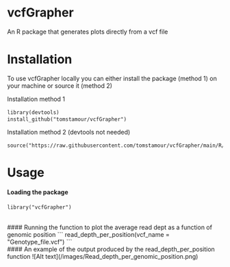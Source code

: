 # vcfGrapher
An R package that generates plots directly from a vcf file

# Installation
To use vcfGrapher locally you can either install the package (method 1) on your machine or source it (method 2)

Installation method 1
```
library(devtools)
install_github("tomstamour/vcfGrapher")
```
Installation method 2 (devtools not needed)
```
source("https://raw.githubusercontent.com/tomstamour/vcfGrapher/main/R/vcfGrapher.R")
```
# Usage
#### Loading the package
```
library("vcfGrapher")
```
<br>
#### Running the function to plot the average read dept as a function of genomic position
```
read_depth_per_position(vcf_name = "Genotype_file.vcf")
```
<br>
#### An example of the output produced by the read_depth_per_position function
![Alt text](/images/Read_depth_per_genomic_position.png)

